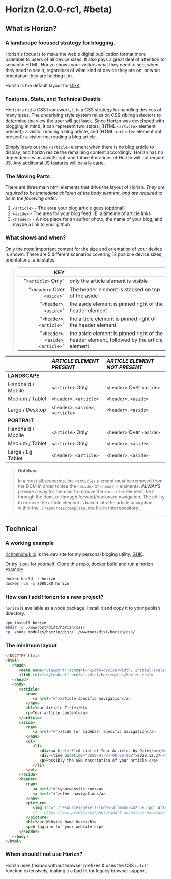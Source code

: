 # Horizn (2.0.0-rc1, #beta)

## What is Horizn?

### A landscape focused strategy for blogging.

Horizn's focus is to make the web's digital publication format more paletable to users of all device sizes. It also pays a great deal of attention to semantic HTML. Horizn shows your visitors what they need to see, when they need to see it, regardless of what kind of device they are on, or what orientation they are holding it in.

Horizn is the default layout for [GHK](https://github.com/rjminchuk/ghk).

### Features, State, and Technical Deatils

Horizn is not a CSS framework, it is a CSS strategy for handling devices of many sizes. The underlying style system relies on CSS sibling selectors to determine the view the user will get back. Since Horizn was developed with blogging in mind, it can represent two states; (HTML `<article>` element present): a visitor reading a blog article, and (HTML `<article>` element not present): a visitor not reading a blog article.

Simply leave out the `<article>` element when there is no blog article to display, and horizn resize the remaining content accordingly. Horizn has no dependencies on JavaScript, and future itterations of Horizn will not require JS. Any additional JS features will be a la carte.

### The Moving Parts

There are three main html elements that drive the layout of Horizn. *They are required to be immediate children of the body element, and are required to be in the following order:*

1. `<article>` - The area your blog article goes (optional)
2. `<aside>` - The area for your blog feed. IE: a timeline of article links
3. `<header>` - A nice place for an author photo, the name of your blog, and maybe a link to your github

### What shows and when?

Only the most important content for the size and orientation of your device is shown. There are 5 different scenarios covering 12 posibile device sizes, orientations, and states.

> | **KEY** | |
> |---:|:---|
> | "`<article>` Only" | only the article element is visible |
> | "`<header>` Over `<aside>`" | The header element is stacked on top of the aside |
> | "`<header>`, `<aside>`" | the aside element is pinned right of the header element |
> | "`<header>`, `<article>`" | the article element is pinned right of the header element |
> | "`<header>`, `<aside>`, `<article>`" | the aside element is pinned right of the header element, followed by the article element |

|                   | *ARTICLE ELEMENT PRESENT*          | *ARTICLE ELEMENT NOT PRESENT*     |
|:------------------|:-----------------------------------|:----------------------------------|
| **LANDSCAPE**     |                                    |                                   |
| Handheld / Mobile | `<article>` Only                   | `<header>` Over `<aside>`         |
| Medium / Tablet   | `<header>`, `<article>`            | `<header>`, `<aside>`             |
| Large / Desktop   | `<header>`, `<aside>`, `<article>` | `<header>`, `<aside>`             |
| **PORTRAIT**      |                                    |                                   |
| Handheld / Mobile | `<article>` Only                   | `<header>` Over `<aside>`         |
| Medium / Tablet   | `<article>` Only                   | `<header>`, `<aside>`             |
| Large / Lg Tablet | `<header>`, `<article>`            | `<header>`, `<aside>`             |

> **Gotchas** 
> 
> In almost all scenarios, the `<article>` element must be removed from the DOM in order to see the `<aside>` or `<header>` elements. ***ALWAYS*** provide a way for the user to remove the `<article>` element, be it through the dom, or through forward/backward navigation. The ability to remove the article element is baked into the article navigation within the `./resources/template.htm` file in this repository.

---

## Technical

### A working example

[richminchuk.io](http://richminchuk.io) is the dev site for my personal bloging utility, [GHK](https://github.com/rjminchuk/ghk).

Or try it out for yourself. Clone this repo, docker build and run a horizn example.

```sh
docker build -t horizn .
docker run -p 8080:80 horizn
```

### How can I add Horizn to a new project?

`horizn` is available as a node package. Install it and copy it to your publish directory.

```sh
npm install horizn
mkdir -p ./wwwroot/dist/horizn/css/
cp ./node_modules/horzin/dist/ ./wwwroot/dist/horizn/css/
```

### The minimum layout 

```html
<!DOCTYPE html>
<html>
   <head>
      <meta name="viewport" content="width=device-width, initial-scale=1, minimum-scale=1, viewport-fit=cover" />
      <link rel="stylesheet" href="./dist/horizn/css/horizn.css">
   </head>
   <body>
      <article>
         <nav>
            <a href="#">article specific navigation</a>
         </nav>
         <h1>Your Article Title</h1>
         <p>Your article content</p>
      </article>
      <aside>
         <nav>
            <a href="#">aside (or sidebar) specific navigation</a>
         </nav>
         <ol>
            <li>
               <div><a href="#">A List of Your Articles by Date</a></div>
               <div><time datetime="2020-01-04T00:00:00Z">2020.12.27</time></div>
               <p>Possibly the SEO description of your article.</p>
            </li>
         </ol>
      </aside>
      <header>
         <nav>
            <a href="#">yourwebsite.com</a>
            <a href="#">other navigation</a>
         </nav>
         <picture>
            <img src="./resources/pexels-lucas-allmann-442559.jpg" alt="Photo by Lucas Allmann from Pexels of a man looking out into the wilderness">
            <!-- https://www.pexels.com/photo/adult-adventure-backpack-daylight-442559/ -->
         </picture>
         <h1>Your Website Name Here</h1>
         <p>A tagline for your website.</p>
      </header>
   </body>
</html>
```

### When should I not use Horizn?

Horizn uses flexbox without browser prefixes & uses the CSS `calc()` function extensively, making it a bad fit for legacy browser support.
